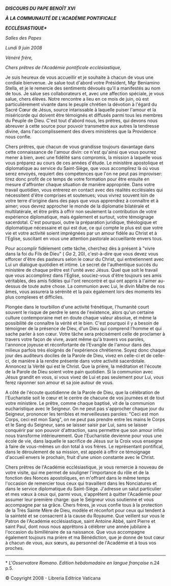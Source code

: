 ***DISCOURS DU PAPE BENOÎT XVI***

***À*** ***LA COMMUNAUTÉ DE L'ACADÉMIE PONTIFICALE***

***ECCLÉSIASTIQUE\****

*Salles des Papes*

*Lundi 9 juin 2008*

*Vénéré frère,*

*Chers prêtres de l'Académie pontificale ecclésiastique,*

Je suis heureux de vous accueillir et je souhaite à chacun de vous une cordiale bienvenue. Je salue tout d'abord votre Président, Mgr Beniamino Stella, et je le remercie des sentiments dévoués qu'il a manifestés au nom de tous. Je salue ses collaborateurs et, avec une affection spéciale, je vous salue, chers élèves. Notre rencontre a lieu en ce mois de juin, où est particulièrement vivante dans le peuple chrétien la dévotion à l'égard du Sacré Cœur de Jésus, source intarissable à laquelle puiser l'amour et la miséricorde qui doivent être témoignés et diffusés parmi tous les membres du Peuple de Dieu. C'est tout d'abord nous, les prêtres, qui devons nous abreuver à cette source pour pouvoir transmettre aux autres la tendresse divine, dans l'accomplissement des divers ministères que la Providence nous confie.

Chers prêtres, que chacun de vous grandisse toujours davantage dans cette connaissance de l'amour divin: ce n'est qu'ainsi que vous pourrez mener à bien, avec une fidélité sans compromis, la mission à laquelle vous vous préparez au cours de ces années d'étude. Le ministère apostolique et diplomatique au service du Saint-Siège, que vous accomplirez là où vous serez envoyés, requiert des compétences que l'on ne peut pas improviser: tirez donc profit de ce temps de votre formation pour être ensuite en mesure d'affronter chaque situation de manière appropriée. Dans votre travail quotidien, vous entrerez en contact avec des réalités ecclésiales qui nécessitent d'être comprises et soutenues; vous vivrez souvent loin de votre terre d'origine dans des pays que vous apprendrez à connaître et à aimer; vous devrez approcher le monde de la diplomatie bilatérale et multilatérale, et être prêts à offrir non seulement la contribution de votre expérience diplomatique, mais également et surtout, votre témoignage sacerdotal. C'est pourquoi, outre la préparation juridique, théologique et diplomatique nécessaire et qui est due, ce qui compte le plus est que votre vie et votre activité soient imprégnées par un amour fidèle au Christ et à l'Eglise, suscitant en vous une attention pastorale accueillante envers tous.

Pour accomplir fidèlement cette tâche, cherchez dès à présent à "vivre dans la foi du Fils de Dieu" ( *Ga* 2, 20), c'est-à-dire que vous devez vous efforcer d'être des pasteurs selon le cœur du Christ, qui entretiennent avec Lui un dialogue quotidien et intime. Le secret de l'authentique succès du ministère de chaque prêtre est l'unité avec Jésus. Quel que soit le travail que vous accomplirez dans l'Eglise, souciez-vous d'être toujours ses amis véritables, des amis fidèles qui l'ont rencontré et qui ont appris à l'aimer au-dessus de toute autre chose. La communion avec Lui, le divin Maître de nos âmes, vous assurera la sérénité et la paix également lors des moments les plus complexes et difficiles.

Plongée dans le tourbillon d'une activité frénétique, l'humanité court souvent le risque de perdre le sens de l'existence, alors qu'un certaine culture contemporaine met en doute chaque valeur absolue, et même la possibilité de connaître la vérité et le bien. C'est pourquoi il y a besoin de témoigner de la présence de Dieu, d'un Dieu qui comprend l'homme et qui sache parler à son cœur. Votre tâche sera précisément celle de proclamer à travers votre façon de vivre, avant même qu'à travers vos paroles, l'annonce joyeuse et réconfortante de l'Evangile de l'amour dans des milieux parfois très éloignés de l'expérience chrétienne. Soyez donc chaque jour des auditeurs dociles de la Parole de Dieu, vivez en celle-ci et de celle-ci, de manière à la rendre présente dans votre activité sacerdotale. Annoncez la Vérité qui est le Christ. Que la prière, la méditation et l'écoute de la Parole de Dieu soient votre pain quotidien. Si la communion avec Jésus grandit en vous, si vous vivez de Lui et pas seulement pour Lui, vous ferez rayonner son amour et sa joie autour de vous.

A côté de l'écoute quotidienne de la Parole de Dieu, que la célébration de l'Eucharistie soit le cœur et le centre de chacune de vos journées et de tout votre ministère. Le prêtre, comme chaque baptisé, vit de la communion eucharistique avec le Seigneur. On ne peut pas s'approcher chaque jour du Seigneur, prononcer les terribles et merveilleuses paroles: "Ceci est mon Corps, ceci est mon Sang", on ne peut pas prendre entre les mains le Corps et le Sang du Seigneur, sans se laisser saisir par Lui, sans se laisser conquérir par son pouvoir d'attraction, sans permettre que son amour infini nous transforme intérieurement. Que l'Eucharistie devienne pour vous une école de vie, dans laquelle le sacrifice de Jésus sur la Croix vous enseigne à faire de vous-mêmes un don total à vos frères. Le représentant pontifical, dans le déroulement de sa mission, est appelé à offrir ce témoignage d'accueil envers le prochain, fruit d'une union constante avec le Christ.

Chers prêtres de l'Académie ecclésiastique, je vous remercie à nouveau de votre visite, qui me permet de souligner l'importance du rôle et de la fonction des Nonces apostoliques, en m'offrant dans le même temps l'occasion de remercier tous ceux qui travaillent dans les Nonciatures et dans le service diplomatique du Saint-Siège. J'adresse un salut particulier et mes vœux à ceux qui, parmi vous, s'apprêtent à quitter l'Académie pour assumer leur première charge: que le Seigneur vous soutienne et vous accompagne par sa grâce. Chers frères, je vous confie tous à la protection de la Très Sainte Mère de Dieu, modèle et réconfort pour ceux qui tendent à la sainteté et se consacrent à la cause du Royaume. Que veillent sur vous le Patron de l'Académie ecclésiastique, saint Antoine Abbé, saint Pierre et saint Paul, dont nous nous apprêtons à célébrer une année jubilaire à l'occasion du bimillénaire de sa naissance. Que vous accompagne également toujours ma prière et ma Bénédiction, que je donne de tout cœur à chacun de vous, aux sœurs, au personnel de l'Académie et à tous vos proches.

* * *

\* *L'Osservatore Romano. Edition hebdomadaire en langue française* n.24 p.5.

© Copyright 2008 - Libreria Editrice Vaticana